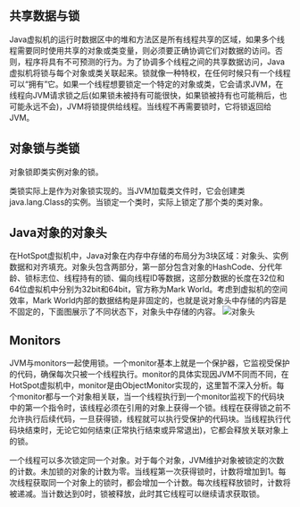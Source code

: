 ## 共享数据与锁
Java虚拟机的运行时数据区中的堆和方法区是所有线程共享的区域，如果多个线程需要同时使用共享的对象或类变量，则必须要正确协调它们对数据的访问。否则，程序将具有不可预测的行为。为了协调多个线程之间的共享数据访问，Java虚拟机将锁与每个对象或类关联起来。锁就像一种特权，在任何时候只有一个线程可以“拥有”它。如果一个线程想要锁定一个特定的对象或类，它会请求JVM，在线程向JVM请求锁之后(如果锁未被持有可能很快，如果锁被持有也可能稍后，也可能永远不会)，JVM将锁提供给线程。当线程不再需要锁时，它将锁返回给JVM。

## 对象锁与类锁
对象锁即类实例对象的锁。

类锁实际上是作为对象锁实现的。当JVM加载类文件时，它会创建类java.lang.Class的实例。当锁定一个类时，实际上锁定了那个类的类对象。

## Java对象的对象头
在HotSpot虚拟机中，Java对象在内存中存储的布局分为3块区域：对象头、实例数据和对齐填充。对象头包含两部分，第一部分包含对象的HashCode、分代年龄、锁标志位、线程持有的锁、偏向线程ID等数据，这部分数据的长度在32位和64位虚拟机中分别为32bit和64bit，官方称为Mark World。考虑到虚拟机的空间效率，Mark World内部的数据结构是非固定的，也就是说对象头中存储的内容是不固定的，下面图展示了不同状态下，对象头中存储的内容。
![对象头](https://github.com/wind7rui/HighConcurrency/blob/master/Object-Mark-World.png)



## Monitors
JVM与monitors一起使用锁。一个monitor基本上就是一个保护器，它监视受保护的代码，确保每次只被一个线程执行。monitor的具体实现因JVM不同而不同，在HotSpot虚拟机中，monitor是由ObjectMonitor实现的，这里暂不深入分析。每个monitor都与一个对象相关联，当一个线程执行到一个monitor监视下的代码块中的第一个指令时，该线程必须在引用的对象上获得一个锁。线程在获得锁之前不允许执行后续代码，一旦获得锁，线程就可以执行受保护的代码块。当线程执行代码块结束时，无论它如何结束(正常执行结束或异常退出)，它都会释放关联对象上的锁。

一个线程可以多次锁定同一个对象。对于每个对象，JVM维护对象被锁定的次数的计数。未加锁的对象的计数为零。当线程第一次获得锁时，计数将增加到1。每次线程获取同一个对象上的锁时，都会增加一个计数。每次线程释放锁时，计数将被递减。当计数达到0时，锁被释放，此时其它线程可以继续请求获取锁。

